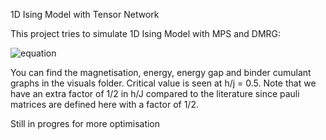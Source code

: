 
1D Ising Model with Tensor Network

This project tries to simulate 1D Ising Model with MPS and DMRG:

![equation](https://latex.codecogs.com/svg.image?H=-J\sum_{<ij>}S_i^z&space;S_j^z-h\sum_i&space;S^x_i&space;)

You can find the magnetisation, energy, energy gap and binder cumulant graphs 
in the visuals folder. Critical value is seen at h/j = 0.5. Note that we have
an extra factor of 1/2 in h/J compared to the literature since pauli matrices are
defined here with a factor of 1/2.

Still in progres for more optimisation
